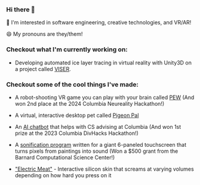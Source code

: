### Hi there 👋
🌱 I'm interested in software engineering, creative technologies, and VR/AR!

😄 My pronouns are they/them!

### Checkout what I'm currently working on:
- Developing automated ice layer tracing in virtual reality with Unity3D on a project called [VISER](https://github.com/joelsalzman/polAR).

### Checkout some of the cool things I've made:
- A robot-shooting VR game you can play with your brain called [PEW](https://github.com/qaziashikin/PEW) (And won 2nd place at the 2024 Columbia Neureality Hackathon!)

- A virtual, interactive desktop pet called [Pigeon Pal](https://github.com/yearofglad/pigeon-pal)

- An [AI chatbot](https://github.com/kynsity/DivHacks2023_project) that helps with CS advising at Columbia (And won 1st prize at the 2023 Columbia DivHacks Hackathon!)

- A [sonification program](https://github.com/SamIAm2000/MIDI_file_thing) written for a giant 6-paneled touchscreen that turns pixels from paintings into sound (Won a $500 grant from the Barnard Computational Science Center!)

- ["Electric Meat"](https://github.com/SamIAm2000/silicone-skin-sensing) - Interactive silicon skin that screams at varying volumes depending on how hard you press on it



<!--
**SamIAm2000/SamIAm2000** is a ✨ _special_ ✨ repository because its `README.md` (this file) appears on your GitHub profile.

Here are some ideas to get you started:

- 🔭 I’m currently working on ...
- 🌱 I’m currently learning ...
- 👯 I’m looking to collaborate on ...
- 🤔 I’m looking for help with ...
- 💬 Ask me about ...
- 📫 How to reach me: ...
- 😄 Pronouns: ...
- ⚡ Fun fact: ...
-->
